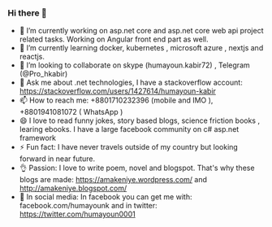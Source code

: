 ### Hi there 👋

- 🔭 I’m currently working on asp.net core and asp.net core web api project related tasks. Working on Angular front end part as well.
- 🌱 I’m currently learning docker, kubernetes , microsoft azure , nextjs and reactjs.
- 👯 I’m looking to collaborate on skype (humayoun.kabir72) , Telegram (@Pro_hkabir) 
- 💬 Ask me about .net technologies, I have a stackoverflow account: https://stackoverflow.com/users/1427614/humayoun-kabir
- 📫 How to reach me: +8801710232396 (mobile and IMO ), +8801941081072 ( WhatsApp )
- 😄 I love to read funny jokes, story based blogs, science friction books , learing ebooks. I have a large facebook community on c# asp.net framework 
- ⚡ Fun fact: I have never travels outside of my country but looking forward in near future.
- 👌 Passion: I love to write poem, novel and blogspot. That's why these blogs are made: https://amakeniye.wordpress.com/ and http://amakeniye.blogspot.com/
- 🌹 In social media: In facebook you can get me with: facebook.com/humayounk  and in twitter: https://twitter.com/humayoun0001
